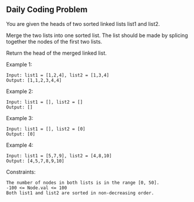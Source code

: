 ## Daily Coding Problem
You are given the heads of two sorted linked lists list1 and list2.

Merge the two lists into one sorted list.
The list should be made by splicing together the nodes of the first two lists.

Return the head of the merged linked list.

Example 1:
```
Input: list1 = [1,2,4], list2 = [1,3,4]
Output: [1,1,2,3,4,4]
```
Example 2:
```
Input: list1 = [], list2 = []
Output: []
```
Example 3:
```
Input: list1 = [], list2 = [0]
Output: [0]
```

Example 4:
```
Input: list1 = [5,7,9], list2 = [4,8,10]
Output: [4,5,7,8,9,10]
```

Constraints:
```
The number of nodes in both lists is in the range [0, 50].
-100 <= Node.val <= 100
Both list1 and list2 are sorted in non-decreasing order.
```